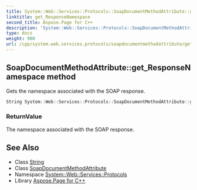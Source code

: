 ```yaml
---
title: System::Web::Services::Protocols::SoapDocumentMethodAttribute::get_ResponseNamespace method
linktitle: get_ResponseNamespace
second_title: Aspose.Page for C++
description: 'System::Web::Services::Protocols::SoapDocumentMethodAttribute::get_ResponseNamespace method. Gets the namespace associated with the SOAP response in C++.'
type: docs
weight: 900
url: /cpp/system.web.services.protocols/soapdocumentmethodattribute/get_responsenamespace/
---
```

## SoapDocumentMethodAttribute::get_ResponseNamespace method


Gets the namespace associated with the SOAP response.

```cpp
String System::Web::Services::Protocols::SoapDocumentMethodAttribute::get_ResponseNamespace()
```


### ReturnValue

The namespace associated with the SOAP response.

## See Also

* Class [String](../../../system/string/)
* Class [SoapDocumentMethodAttribute](../)
* Namespace [System::Web::Services::Protocols](../../)
* Library [Aspose.Page for C++](../../../)
